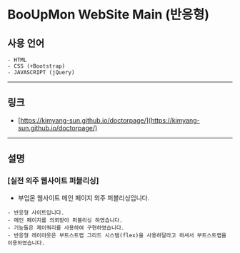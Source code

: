 # BooUpMon WebSite Main (반응형)

## 사용 언어

```
- HTML
- CSS (+Bootstrap)
- JAVASCRIPT (jQuery)
```

---

## 링크

- [https://kimyang-sun.github.io/doctorpage/](https://kimyang-sun.github.io/doctorpage/)

---

## 설명

### [실전 외주 웹사이트 퍼블리싱]

- 부업몬 웹사이트 메인 페이지 외주 퍼블리싱입니다.

```
- 반응형 사이트입니다.
- 메인 페이지를 의뢰받아 퍼블리싱 하였습니다.
- 기능들은 제이쿼리를 사용하여 구현하였습니다.
- 반응형 레이아웃은 부트스트랩 그리드 시스템(flex)을 사용하달라고 하셔서 부트스트랩을 이용하였습니다.
```
